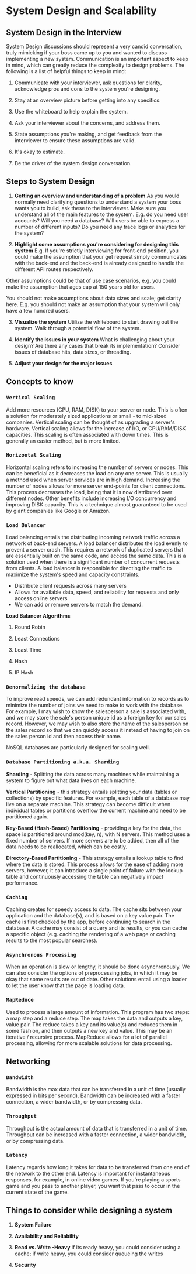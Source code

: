 # System Design and Scalability

## System Design in the Interview

System Design discussions should represent a very candid conversation, truly mimicking if your boss came up to you
and wanted to discuss implementing a new system. Communication is an important aspect to keep in mind, which
can greatly reduce the complexity to design problems. The following is a list of helpful things to keep in mind:

1. Communicate with your interviewer, ask questions for clarity, acknowledge pros and cons to the system you're
designing.

2. Stay at an overview picture before getting into any specifics.

3. Use the whiteboard to help explain the system.

4. Ask your interviewer about the concerns, and address them.

5. State assumptions you're making, and get feedback from the interviewer to ensure these assumptions are valid.

6. It's okay to estimate.

7. Be the driver of the system design conversation.

## Steps to System Design

1. **Getting an overview and understanding of a problem**
As you would normally need clarifying questions to understand a system your boss wants you to build, ask these to
the interviewer. Make sure you understand all of the main features to the system. E.g. do you need user accounts? 
Will you need a database? Will users be able to express a number of different inputs? Do you need any trace logs or 
analytics for the system?

2. **Highlight some assumptions you're considering for designing this system**
E.g. If you're strictly interviewing for front-end position, you could make the assumption that your get request simply
communicates with the back-end and the back-end is already designed to handle the different API routes respectively.

Other assumptions could be that of use case scenarios, e.g. you could make the assumption that ages
cap at 150 years old for users.

You should not make assumptions about data sizes and scale; get clarity here. E.g. you should not make an
assumption that your system will only have a few hundred users.

3. **Visualize the system**
Utilize the whiteboard to start drawing out the system. Walk through a potential flow of the system.

4. **Identify the issues in your system**
What is challenging about your design? Are there any cases that break its implementation? Consider issues of
database hits, data sizes, or threading.

5. **Adjust your design for the major issues**

## Concepts to know

### `Vertical Scaling`
Add more resources (CPU, RAM, DISK) to your server or node. This is often a solution for moderately sized
applications or small - to mid-sized companies. Vertical scaling can be thought of as upgrading a server's hardware.
Vertical scaling allows for the increase of I/O, or CPU/RAM/DISK capacities. This scaling is often associated with
down times. This is generally an easier method, but is more limited.

### `Horizontal Scaling`
Horizontal scaling refers to increasing the number of servers or nodes. This can be beneficial as it decreases the load
on any one server. This is usually a method used when server services are in high demand. Increasing the number of
nodes allows for more server end-points for client connections. This process decreases the load, being that it is now
distributed over different nodes. Other benefits include increasing I/O concurrency and improving DISK capacity. This
is a technique almost guaranteed to be used by giant companies like Google or Amazon.

### `Load Balancer`
Load balancing entails the distributing incoming network traffic across a network of back-end servers. A load
balancer distributes the load evenly to prevent a server crash. This requires a network of duplicated servers that are
essentially built on the same code, and access the same data. This is a solution used when there is a significant
number of concurrent requests from clients. A load balancer is responsible for directing the traffic to maximize the
system's speed and capacity constraints.
- Distribute client requests across many servers
- Allows for available data, speed, and reliability for requests and only access online servers
- We can add or remove servers to match the demand.

**Load Balancer Algorithms**

1. Round Robin

2. Least Connections

3. Least Time

4. Hash

5. IP Hash

### `Denormalizing the database`

To improve read speeds, we can add redundant information to records as to minimize the number of joins we need
to make to work with the database. For example, I may wish to know the salesperson a sale is associated with, and
we may store the sale's person unique id as a foreign key for our sales record. However, we may wish to also store 
the name of the salesperson on the sales record so that we can quickly access it instead of having to join on the sales
person id and then access their name.

NoSQL databases are particularly designed for scaling well.

### `Database Partitioning a.k.a. Sharding`

**Sharding** - Splitting the data across many machines while maintaining a system to figure out what data lives on
each machine.

**Vertical Partitioning** - this strategy entails splitting your data (tables or collections) by specific features. For
example, each table of a database may live on a separate machine. This strategy can become difficult when individual
tables or partitions overflow the current machine and need to be partitioned again.

**Key-Based (Hash-Based) Partitioning** - providing a key for the data, the space is partitioned around mod(key, n),
with N servers. This method uses a fixed number of servers. If more servers are to be added, then all of the data
needs to be reallocated, which can be costly.

**Directory-Based Partitioning** - This strategy entails a lookup table to find where the data is stored. This process
allows for the ease of adding more servers, however, it can introduce a single point of failure with the lookup table
and continuously accessing the table can negatively impact performance.

### `Caching`

Caching creates for speedy access to data. The cache sits between your application and the database(s), and is based on a key value pair. The cache is first checked by the app, before continuing to search in the database. A cache may consist of a query and its results, or you can cache a specific object (e.g. caching the rendering of a web page or caching results to the most popular searches).

### `Asynchronous Processing`

When an operation is slow or lengthy, it should be done asynchronously. We can also consider the options of preprocessing jobs, in which it may be okay that some results are out of date. Other solutions entail using a loader to let the user know that the page is loading data.

### `MapReduce`

Used to process a large amount of information. This program has two steps: a map step and a reduce step. The map takes the data and outputs a key, value pair. The reduce takes a key and its value(s) and reduces them in some fashion, and then outputs a new key and value. This may be an iterative / recursive process. MapReduce allows for a lot of parallel processing, allowing for more scalable solutions for data processing.

## Networking

### `Bandwidth`

Bandwidth is the max data that can be transferred in a unit of time (usually expressed in bits per second). Bandwidth can be increased with a faster connection, a wider bandwidth, or by compressing data.

### `Throughput`

Throughput is the actual amount of data that is transferred in a unit of time. Throughput can be increased with a faster connection, a wider bandwidth, or by compressing data.

### `Latency`

Latency regards how long it takes for data to be transferred from one end of the network to the other end. Latency is important for instantaneous responses, for example, in online video games. If you're playing a sports game and you pass to another player, you want that pass to occur in the current state of the game.

## Things to consider while designing a system

1. **System Failure**

2. **Availability and Reliability**

3. **Read vs. Write -Heavy** if its ready heavy, you could consider using a cache; if write heavy, you could consider queueing the writes

4. **Security**




































